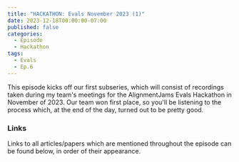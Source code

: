 ```yaml
---
title: "HACKATHON: Evals November 2023 (1)"
date: 2023-12-18T00:00:00-07:00
published: false
categories:
  - Episode
  - Hackathon
tags:
  - Evals
  - Ep.6
---
```


This episode kicks off our first subseries, which will consist of recordings taken during my team's meetings for the AlignmentJams Evals Hackathon in November of 2023. Our team won first place, so you'll be listening to the process which, at the end of the day, turned out to be pretty good.
<!-- <audio controls>
<source src="" type="audio/mp3">
</audio> -->

### Links

Links to all articles/papers which are mentioned throughout the episode can be found below, in order of their appearance.
<!-- - <a href="" target="_blank" rel="noreferrer noopener"></a> -->

<!-- end of the list -->
